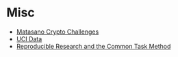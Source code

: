 # Misc

* [Matasano Crypto Challenges](https://cryptopals.com/)
* [UCI Data](https://archive.ics.uci.edu/ml/datasets.html)
* [Reproducible Research and the Common Task Method](https://www.simonsfoundation.org/event/reproducible-research-and-the-common-task-method/)

